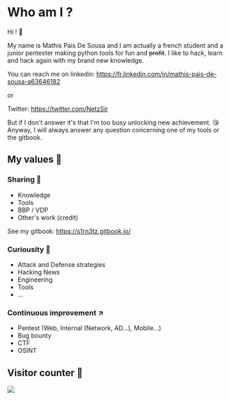 # Who am I ?

Hi ! :wave: 

My name is Mathis Pais De Sousa and I am actually a french student and a junior pentester making python tools for fun and <strike>profit</strike>.
I like to hack, learn and hack again with my brand new knowledge.

You can reach me on linkedin: https://fr.linkedin.com/in/mathis-pais-de-sousa-a63646182

or

Twitter: https://twitter.com/NetzSir

But if I don't answer it's that I'm too busy unlocking new achievement. :kissing_heart:
Anyway, I will always answer any question concerning one of my tools or the gitbook.


## My values :crown:

### Sharing :speech_balloon:

- Knowledge 
- Tools
- BBP / VDP
- Other's work (credit)

See my gitbook: https://s1rn3tz.gitbook.io/

### Curiousity :satellite:

- Attack and Defense strategies
- Hacking News
- Engineering
- Tools
- ...

### Continuous improvement :arrow_upper_right:

- Pentest (Web, Internal (Network, AD...), Mobile...) 
- Bug bounty
- CTF
- OSINT

## Visitor counter :1234:

<img src="https://profile-counter.glitch.me/mathis2001/count.svg">
